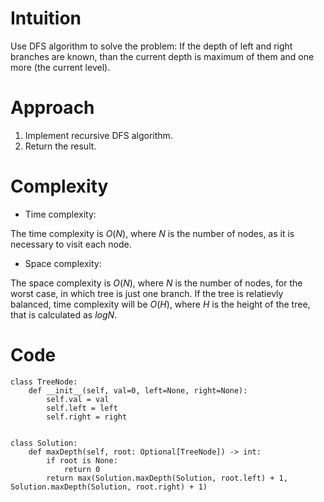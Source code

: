 # Intuition
<!-- Describe your first thoughts on how to solve this problem. -->
Use DFS algorithm to solve the problem:
If the depth of left and right branches are known, than the current depth is maximum of them and one more (the current level).

# Approach
<!-- Describe your approach to solving the problem. -->
1. Implement recursive DFS algorithm.
2. Return the result.

# Complexity
- Time complexity:
<!-- Add your time complexity here, e.g. $$O(n)$$ -->
The time complexity is $O(N)$, where $N$ is the number of nodes, as it is necessary to visit each node.

- Space complexity:
<!-- Add your space complexity here, e.g. $$O(n)$$ -->
The space complexity is $O(N)$, where $N$ is the number of nodes, for the worst case, in which tree is just one branch. If the tree is relatievly balanced, time complexity will be $O(H)$, where $H$ is the height of the tree, that is calculated as $logN$.

# Code
```
class TreeNode:
    def __init__(self, val=0, left=None, right=None):
        self.val = val
        self.left = left
        self.right = right


class Solution:
    def maxDepth(self, root: Optional[TreeNode]) -> int:
        if root is None:
            return 0
        return max(Solution.maxDepth(Solution, root.left) + 1, Solution.maxDepth(Solution, root.right) + 1) 
```